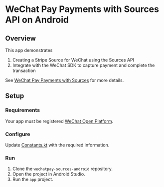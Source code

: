 # WeChat Pay Payments with Sources API on Android

## Overview
This app demonstrates
1. Creating a Stripe Source for WeChat using the Sources API
2. Integrate with the WeChat SDK to capture payment and complete the transaction

See [WeChat Pay Payments with Sources](https://stripe.com/docs/sources/wechat-pay) for more details.

## Setup

### Requirements
Your app must be registered [WeChat Open Platform](https://open.weixin.qq.com/).

### Configure
Update [Constants.kt](https://github.com/stripe-samples/wechatpay-sources-android/blob/master/app/src/main/java/com/stripe/android/stripewechatapp/Constants.kt) with the required information.

### Run
1. Clone the `wechatpay-sources-android` repository.
2. Open the project in Android Studio.
3. Run the `app` project.
